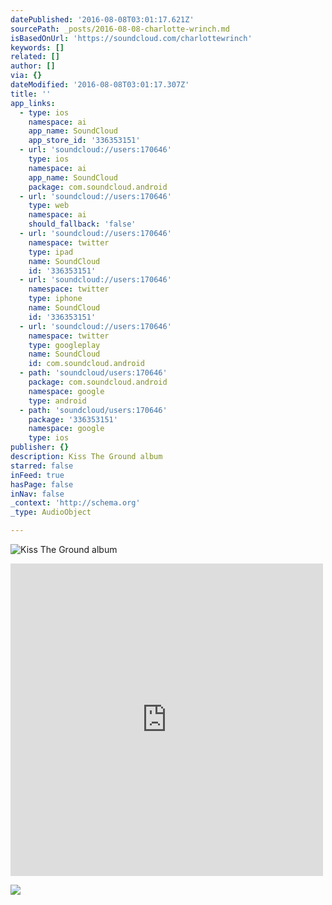 ```yaml
---
datePublished: '2016-08-08T03:01:17.621Z'
sourcePath: _posts/2016-08-08-charlotte-wrinch.md
isBasedOnUrl: 'https://soundcloud.com/charlottewrinch'
keywords: []
related: []
author: []
via: {}
dateModified: '2016-08-08T03:01:17.307Z'
title: ''
app_links:
  - type: ios
    namespace: ai
    app_name: SoundCloud
    app_store_id: '336353151'
  - url: 'soundcloud://users:170646'
    type: ios
    namespace: ai
    app_name: SoundCloud
    package: com.soundcloud.android
  - url: 'soundcloud://users:170646'
    type: web
    namespace: ai
    should_fallback: 'false'
  - url: 'soundcloud://users:170646'
    namespace: twitter
    type: ipad
    name: SoundCloud
    id: '336353151'
  - url: 'soundcloud://users:170646'
    namespace: twitter
    type: iphone
    name: SoundCloud
    id: '336353151'
  - url: 'soundcloud://users:170646'
    namespace: twitter
    type: googleplay
    name: SoundCloud
    id: com.soundcloud.android
  - path: 'soundcloud/users:170646'
    package: com.soundcloud.android
    namespace: google
    type: android
  - path: 'soundcloud/users:170646'
    package: '336353151'
    namespace: google
    type: ios
publisher: {}
description: Kiss The Ground album
starred: false
inFeed: true
hasPage: false
inNav: false
_context: 'http://schema.org'
_type: AudioObject

---
```

![Kiss The Ground album](https://the-grid-user-content.s3-us-west-2.amazonaws.com/15feab95-bd0b-4586-8ab4-8da954766571.jpg)

<iframe src="https://cdn.embedly.com/widgets/media.html?src=https%3A%2F%2Fw.soundcloud.com%2Fplayer%2F%3Fvisual%3Dtrue%26url%3Dhttp%253A%252F%252Fapi.soundcloud.com%252Fusers%252F170646%26show_artwork%3Dtrue&amp;url=https%3A%2F%2Fsoundcloud.com%2Fcharlottewrinch&amp;image=http%3A%2F%2Fi1.sndcdn.com%2Favatars-000131714499-jfwoqt-t500x500.jpg&amp;key=b7d04c9b404c499eba89ee7072e1c4f7&amp;type=text%2Fhtml&amp;schema=soundcloud" width="500" height="500" scrolling="no" frameborder="0" allowfullscreen="" style=""></iframe>

![](https://the-grid-user-content.s3-us-west-2.amazonaws.com/99bab3af-7ce8-4500-a388-e9c72d972b5f.jpg)